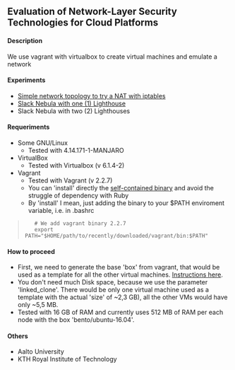 ## Evaluation of Network-Layer Security Technologies for Cloud Platforms

#### Description

We use vagrant with virtualbox to create virtual machines and emulate a network

#### Experiments
- [Simple network topology to try a NAT with iptables](simple-nat-test-bed/README.md "Simple network topology to try a NAT with iptables")
- [Slack Nebula with one (1) Lighthouse](nebula-with-one-lighthouse/README.md "Slack Nebula with one (1) Lighthouse")
- Slack Nebula with two (2) Lighthouses

#### Requeriments
- Some GNU/Linux
    - Tested with 4.14.171-1-MANJARO
- VirtualBox
    - Tested with Virtualbox (v 6.1.4-2)
- Vagrant
    - Tested with Vagrant (v 2.2.7)    
    - You can 'install' directly the [self-contained binary](https://releases.hashicorp.com/vagrant/2.2.7/vagrant_2.2.7_linux_amd64.zip) and avoid the struggle of dependency with Ruby
    - By 'install' I mean, just adding the binary to your $PATH enviroment variable, i.e. in .bashrc

>        # We add vagrant binary 2.2.7
>        export PATH="$HOME/path/to/recently/downloaded/vagrant/bin:$PATH"

#### How to proceed

- First, we need to generate the base 'box' from vagrant, that would be used as a template for all the other virtual machines. [Instructions here](boxes/README.md "Instructions here").
- You don't need much Disk space, because we use the parameter 'linked_clone'. There would be only one virtual machine used as a template with the actual 'size' of ~2,3 GB), all the other VMs would have only ~5,5 MB.
- Tested with 16 GB of RAM and currently uses 512 MB of RAM per each node with the box 'bento/ubuntu-16.04'.

#### Others
- Aalto University
- KTH Royal Institute of Technology
